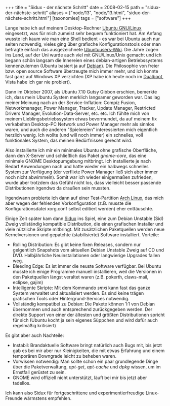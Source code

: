 +++
title = "Sidux - der nächste Schritt"
date = 2008-02-15
path = "sidux-der-nächste-schritt"
aliases = ["node/13", "node/13.html", "sidux-der-nächste-schritt.html"]
[taxonomies]
tags = ["software"]
+++

Lange habe ich auf meinem Desktop-Rechner <a href="http://ubuntu.com" title="Ubuntu Home">Ubuntu GNU/Linux</a> eingesetzt, was für mich zumeist sehr bequem funktioniert hat. Am Anfang wusste ich kaum wie man eine Shell  bedient - es war bei Ubuntu auch nur selten notwendig, vieles ging über grafische Konfigurationstools oder man befragte einfach das ausgezeichnete <a href="http://wiki.ubuntuusers.de/" title="deutsches Ubuntu Wiki">Ubuntuusers-Wiki</a>. Die Jahre zogen ins Land, auf der Uni wurde auch viel mit GNU/Linux/Unix gemacht und ich begann schön langsam die Innereien eines debian-artigen Betriebssystems kennenzulernen (Ubuntu basiert ja auf <a href="http://debian.org" title="Debian Home">Debian</a>). Die Philosophie von freier bzw. open source Software überzeugte mich immer mehr, und ich konnte fast ganz auf Windows XP verzichten (XP habe ich heute noch im <a href="http://wiki.ubuntuusers.de/Dualboot" title="Wikibeitrag zu Dualboot">Dualboot</a>, Vista habe ich gar nie probiert).
<!-- more -->
Dann im Oktober 2007, als Ubuntu 7.10 Gutsy Gibbon erschien, bemerkte ich, dass mein Ubuntu System merklich langsamer geworden war. Das lag meiner Meinung nach an der Service-Inflation: Compiz Fusion, Networkmanager, Power Manager, Tracker, Update Manager, Restricted Drivers Manager, Evolution-Data-Server, etc. etc. Ich fühlte mich von meinem Lieblingsbetriebssystem etwas bevormundet, da auf meinem fix verkabelten Desktop-PC Network und Power Manager mehr als sinnlos waren, und auch die anderen "Spielereien" interessierten mich eigentlich herzlich wenig. Ich wollte (und will noch immer) ein schnelles, voll funktionales System, das meinen Bedürfnissen gerecht wird.

Also installierte ich mir ein minimales Ubuntu ohne grafische Oberfläche, dann den X-Server und schließlich das Paket <em>gnome-core</em>, das eine minimale GNOME Desktopumgebung mitbringt. Ich installierte je nach Bedarf Anwendungen nach und hatte wieder ein halbwegs schnelles System zur Verfügung (der verflixte Power Manager ließ sich aber immer noch nicht abwimmeln). Somit war ich wieder einigermaßen zufrieden, wurde aber trotzdem das Gefühl nicht los, dass vielleicht besser passende Distributionen irgendwo da draußen sein mussten.

Irgendwann probierte ich dann auf einer Test-Partition <a href="http://www.archlinux.de/" title="Arch Linux Home">Arch Linux</a>, das mich aber wegen der fehlenden Vorkonfiguration (z.B. musste die  Konfigurationsdatei xorg.conf selbst editiert werden) eher enttäuschte.

Einige Zeit später kam dann <a href="http://sidux.com" title="Sidux Home">Sidux</a> ins Spiel, eine zum Debian Unstable (Sid) Zweig vollständig kompatible Distribution, die einen grafischen Installer und viele nützliche Skripte mitbringt. Mit zusätzlichen Paketquellen werden neue Kernelversionen und gepatchte (stabilisierte) Software installiert. Vorteile:
<ul>
	<li>Rolling Distribution: Es gibt keine fixen Releases, sondern nur gelgentlich Snapshots vom aktuellen Debian Unstable Zweig auf CD und DVD. Halbjährliche Neuinstallationen oder langwierige Upgrades fallen weg.</li>
	<li>Bleeding Edge: Es ist immer die neuste Software verfügbar. Bei Ubuntu musste ich einige Programme manuell installieren, weil die Versionen in den Paketquellen längst veraltet waren (z.B. pokerth, claws-mail, eclipse, gajim)</li>
	<li>Intelligente Skripte: Mit dem Kommando <em>smxi</em> kann fast das ganze System verwaltet und aktualisiert werden. Es sind keine trägen grafischen Tools oder Hintergrund-Services notwendig.</li>
	<li>Vollständig kompatibel zu Debian: Die Pakete können 1:1 von Debian übernommen und auch entsprechend zurückgegeben werden. Der direkte Support von einer der ältesten und größten Distributionen spricht für sich (Ubuntu kocht ja sein eigenes Süppchen und wird dafür auch regelmäßig kritisiert)</li>
</ul>
Es gibt aber auch Nachteile:
<ul>
	<li>Instabil: Brandaktuelle Software bringt natürlich auch Bugs mit, bis jetzt gab es bei mir aber nur Kleinigkeiten, die mit etwas Erfahrung und einem temporären Downgrade leicht zu beheben waren.</li>
	<li>Vorwissen notwendig: Man sollte schon ein paar grundlegende Dinge über die Paketverwaltung, <em>apt-get</em>, <em>apt-cache</em> und <em>dpkg</em> wissen, um im Ernstfall gerüstet zu sein.</li>
	<li>GNOME wird offiziell nicht unterstützt, läuft bei mir bis jetzt aber tadellos.</li>
</ul>
Ich kann also Sidux für fortgeschrittene und experimentierfreudige Linux-Freunde wärmstens empfehlen.
        